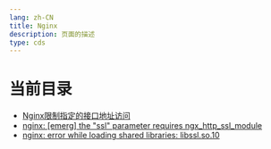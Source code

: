 ```yaml
---
lang: zh-CN  
title: Nginx  
description: 页面的描述    
type: cds
---
```



# 当前目录

- [Nginx限制指定的接口地址访问](Nginx限制指定的接口地址访问.md)  
- [nginx: [emerg] the "ssl" parameter requires ngx_http_ssl_module]([emerg]the"ssl"parameterRequiresNgx_http_ssl_module.md)  
- [nginx: error while loading shared libraries: libssl.so.10](error_libsslso.md)  

<AdsbyGoogle slot="7889564278" layout="in-article"/>

<Comment></Comment>
